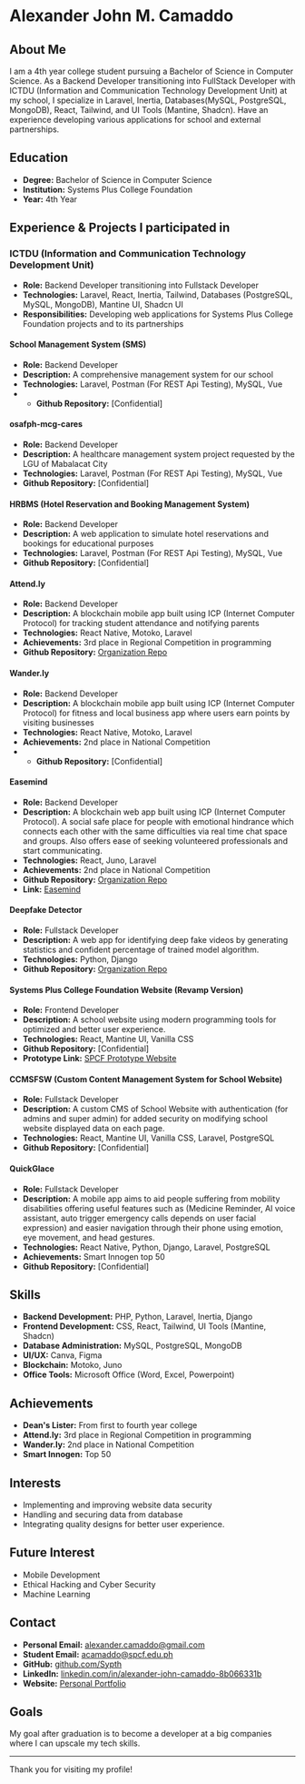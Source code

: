 # Alexander John M. Camaddo

## About Me

I am a 4th year college student pursuing a Bachelor of Science in Computer Science. As a Backend Developer transitioning into FullStack Developer with ICTDU (Information and Communication Technology Development Unit) at my school, I specialize in Laravel, Inertia, Databases(MySQL, PostgreSQL, MongoDB), React, Tailwind, and UI Tools (Mantine, Shadcn). Have an experience developing various applications for school and external partnerships.

## Education

- **Degree:** Bachelor of Science in Computer Science
- **Institution:** Systems Plus College Foundation
- **Year:** 4th Year

## Experience & Projects I participated in

### ICTDU (Information and Communication Technology Development Unit)
- **Role:** Backend Developer transitioning into Fullstack Developer
- **Technologies:** Laravel, React, Inertia, Tailwind, Databases (PostgreSQL, MySQL, MongoDB), Mantine UI, Shadcn UI
- **Responsibilities:** Developing web applications for Systems Plus College Foundation projects and to its partnerships

#### School Management System (SMS)
- **Role:** Backend Developer
- **Description:** A comprehensive management system for our school
- **Technologies:** Laravel, Postman (For REST Api Testing), MySQL, Vue
- - **Github Repository:** [Confidential]

#### osafph-mcg-cares
- **Role:** Backend Developer
- **Description:** A healthcare management system project requested by the LGU of Mabalacat City
- **Technologies:** Laravel, Postman (For REST Api Testing), MySQL, Vue
- **Github Repository:** [Confidential] 

#### HRBMS (Hotel Reservation and Booking Management System)
- **Role:** Backend Developer
- **Description:** A web application to simulate hotel reservations and bookings for educational purposes
- **Technologies:** Laravel, Postman (For REST Api Testing), MySQL, Vue
- **Github Repository:** [Confidential] 

#### Attend.ly
- **Role:** Backend Developer
- **Description:** A blockchain mobile app built using ICP (Internet Computer Protocol) for tracking student attendance and notifying parents
- **Technologies:** React Native, Motoko, Laravel
- **Achievements:** 3rd place in Regional Competition in programming
- **Github Repository:** [Organization Repo](https://github.com/orgs/spcf-coMeLex/repositories)

#### Wander.ly
- **Role:** Backend Developer
- **Description:** A blockchain mobile app built using ICP (Internet Computer Protocol) for fitness and local business app where users earn points by visiting businesses
- **Technologies:** React Native, Motoko, Laravel
- **Achievements:** 2nd place in National Competition
- - **Github Repository:** [Confidential]

#### Easemind
- **Role:** Backend Developer
- **Description:** A blockchain web app built using ICP (Internet Computer Protocol). A social safe place for people with emotional hindrance which connects each other with the same difficulties via real time chat space and groups. Also offers ease of seeking volunteered professionals and start communicating.
- **Technologies:** React, Juno, Laravel
- **Achievements:** 2nd place in National Competition
- **Github Repository:** [Organization Repo](https://github.com/spcf-easemind/easemind)
- **Link:** [Easemind](https://llvrf-giaaa-aaaal-amqwa-cai.icp0.io/internet-identity)

#### Deepfake Detector
- **Role:** Fullstack Developer
- **Description:** A web app for identifying deep fake videos by generating statistics and confident percentage of trained model algorithm.
- **Technologies:** Python, Django
- **Github Repository:** [Organization Repo](https://github.com/orgs/spcf-deepfake-detector/repositories)

#### Systems Plus College Foundation Website (Revamp Version)
- **Role:** Frontend Developer
- **Description:** A school website using modern programming tools for optimized and better user experience.
- **Technologies:** React, Mantine UI, Vanilla CSS
- **Github Repository:** [Confidential]
- **Prototype Link:** [SPCF Prototype Website](https://spcf-test.pages.dev/)

#### CCMSFSW (Custom Content Management System for School Website)
- **Role:** Fullstack Developer
- **Description:** A custom CMS of School Website with authentication (for admins and super admin) for added security on modifying school website displayed data on each page.
- **Technologies:** React, Mantine UI, Vanilla CSS, Laravel, PostgreSQL
- **Github Repository:** [Confidential]

#### QuickGlace
- **Role:** Fullstack Developer
- **Description:** A mobile app aims to aid people suffering from mobility disabilities offering useful features such as (Medicine Reminder, AI voice assistant, auto trigger emergency calls depends on user facial expression) and easier navigation through their phone using emotion, eye movement, and head gestures.
- **Technologies:** React Native, Python, Django, Laravel, PostgreSQL
- **Achievements:** Smart Innogen top 50
- **Github Repository:** [Confidential]

## Skills

- **Backend Development:** PHP, Python, Laravel, Inertia, Django
- **Frontend Development:** CSS, React, Tailwind, UI Tools (Mantine, Shadcn)
- **Database Administration:** MySQL, PostgreSQL, MongoDB
- **UI/UX:** Canva, Figma
- **Blockchain:** Motoko, Juno
- **Office Tools:** Microsoft Office (Word, Excel, Powerpoint)

## Achievements
- **Dean's Lister:** From first to fourth year college
- **Attend.ly:** 3rd place in Regional Competition in programming
- **Wander.ly:** 2nd place in National Competition
- **Smart Innogen:** Top 50

## Interests

- Implementing and improving website data security
- Handling and securing data from database
- Integrating quality designs for better user experience.

## Future Interest
- Mobile Development
- Ethical Hacking and Cyber Security
- Machine Learning

## Contact

- **Personal Email:** [alexander.camaddo@gmail.com](mailto:alexander.camaddo@gmail.com)
- **Student Email:** [acamaddo@spcf.edu.ph](mailto:acamaddo@spcf.edu.ph)
- **GitHub:** [github.com/Sypth](https://github.com/Sypth)
- **LinkedIn:** [linkedin.com/in/alexander-john-camaddo-8b066331b](https://www.linkedin.com/in/alexander-john-camaddo-8b066331b/)
- **Website:** [Personal Portfolio](https://alex-camaddo.pages.dev/)

## Goals

My goal after graduation is to become a developer at a big companies where I can upscale my tech skills.

---

Thank you for visiting my profile!

